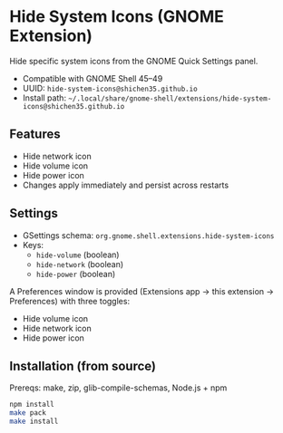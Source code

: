 # Hide System Icons (GNOME Extension)

Hide specific system icons from the GNOME Quick Settings panel.

- Compatible with GNOME Shell 45–49
- UUID: `hide-system-icons@shichen35.github.io`
- Install path: `~/.local/share/gnome-shell/extensions/hide-system-icons@shichen35.github.io`

## Features

- Hide network icon
- Hide volume icon
- Hide power icon
- Changes apply immediately and persist across restarts

## Settings

- GSettings schema: `org.gnome.shell.extensions.hide-system-icons`
- Keys:
  - `hide-volume` (boolean)
  - `hide-network` (boolean)
  - `hide-power` (boolean)

A Preferences window is provided (Extensions app → this extension → Preferences) with three toggles:
- Hide volume icon
- Hide network icon
- Hide power icon

## Installation (from source)

Prereqs: make, zip, glib-compile-schemas, Node.js + npm

```bash
npm install
make pack
make install